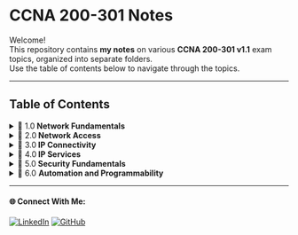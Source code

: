 # CCNA 200-301 Notes

Welcome!   
This repository contains **my notes** on various **CCNA 200-301 v1.1** exam topics, organized into separate folders.   
Use the table of contents below to navigate through the topics.

---

## Table of Contents

<details>
  <summary>📂 1.0<b> Network Fundamentals</b> </summary>
  
  &nbsp;&nbsp;&nbsp;&nbsp; 🔗 **1.1** [Explain the role and function of network components](./1.0%20Network%20Fundamentals/readme.md)  
  🔗 **1.2** [Describe characteristics of network topology architectures](./1.0%20Network%20Fundamentals/readme.md)  
  🔗 **1.3** [Compare physical interface and cabling types](./1.0%20Network%20Fundamentals/readme.md)  
  🔗 **1.4** [Identify interface and cable issues (collisions, errors, mismatch duplex, and/or speed)](./1.0%20Network%20Fundamentals/readme.md)  
  🔗 **1.5** [Compare TCP to UDP](./1.0%20Network%20Fundamentals/readme.md)  
  🔗 **1.6** [Configure and verify IPv4 addressing and subnetting](./1.0%20Network%20Fundamentals/readme.md)  
  🔗 **1.7** [Describe private IPv4 addressing](./1.0%20Network%20Fundamentals/readme.md)  
  🔗 **1.8** [Configure and verify IPv6 addressing and prefix](./1.0%20Network%20Fundamentals/readme.md)  
  🔗 **1.9** [Describe IPv6 address types](./1.0%20Network%20Fundamentals/readme.md)  
  🔗 **1.10** [Verify IP parameters for Client OS (Windows, Mac OS, Linux)](./1.0%20Network%20Fundamentals/readme.md)  
  🔗 **1.11** [Describe wireless principles](./1.0%20Network%20Fundamentals/readme.md)  
  🔗 **1.12** [Explain virtualization fundamentals (server virtualization, containers, and VRFs)](./1.0%20Network%20Fundamentals/readme.md)  
  🔗 **1.13** [Describe switching concepts](./1.0%20Network%20Fundamentals/readme.md)  

</details>

<details>
  <summary>📂 2.0<b> Network Access </b></summary>

  🔗 **2.1** [Configure and verify VLANs (normal range) spanning multiple switches](./2.0%20Network%20Access/readme.md)  
  🔗 **2.2** [Configure and verify interswitch connectivity](./2.0%20Network%20Access/readme.md)  
  🔗 **2.3** [Configure and verify Layer 2 discovery protocols (Cisco Discovery Protocol and LLDP)](./2.0%20Network%20Access/readme.md)  
  🔗 **2.4** [Configure and verify (Layer 2/Layer 3) EtherChannel (LACP)](./2.0%20Network%20Access/readme.md)  
  🔗 **2.5** [Interpret basic operations of Rapid PVST+ Spanning Tree Protocol](./2.0%20Network%20Access/readme.md)  
  🔗 **2.6** [Describe Cisco Wireless Architectures and AP modes](./2.0%20Network%20Access/readme.md)  
  🔗 **2.7** [Describe physical infrastructure connections of WLAN components (AP, WLC, access/trunk ports, and LAG)](./2.0%20Network%20Access/readme.md)  
  🔗 2.8 [Describe network device management access (Telnet, SSH, HTTP, HTTPS, console, TACACS+/RADIUS, and cloud managed)](./2.0%20Network%20Access/readme.md)  
  🔗 2.9 [Interpret the wireless LAN GUI configuration for client connectivity, such as WLAN creation, security settings, QoS profiles, and advanced settings](./2.0%20Network%20Access/readme.md)  

</details>

<details>
  <summary>📂 3.0<b> IP Connectivity </b></summary>
  
  🔗 **3.1** [Interpret the components of routing table](./3.0%20IP%20Connectivity/readme.md)  
  🔗 **3.2** [Determine how a router makes a forwarding decision by default](./3.0%20IP%20Connectivity/readme.md)  
  🔗 **3.3** [Configure and verify IPv4 and IPv6 static routing](./3.0%20IP%20Connectivity/readme.md)  
  🔗 **3.4** [Configure and verify single area OSPFv2](./3.0%20IP%20Connectivity/readme.md)  
  🔗 **3.5** [Describe the purpose, functions, and concepts of first hop redundancy protocols](./3.0%20IP%20Connectivity/readme.md)  
  

</details>

<details>
  <summary>📂 4.0<b> IP Services </b></summary>
  
  🔗 **4.1** [Configure and verify inside source NAT using static and pools](./4.0%20IP%20Services/readme.md)  
  🔗 **4.2** [Configure and verify NTP operating in a client and server mode](./4.0%20IP%20Services/readme.md)  
  🔗 **4.3** [Explain the role of DHCP and DNS within the network](./4.0%20IP%20Services/readme.md)  
  🔗 **4.4** [Explain the function of SNMP in network operations](./4.0%20IP%20Services/readme.md)  
  🔗 **4.5** [Describe the use of syslog features including facilities and levels](./4.0%20IP%20Services/readme.md)  
  🔗 **4.6** [Configure and verify DHCP client and relay](./4.0%20IP%20Services/readme.md)  
  🔗 **4.7** [Explain the forwarding per-hop behavior (PHB) for QoS, such as classification, marking, queuing, congestion, policing, and shaping](./4.0%20IP%20Services/readme.md)  
  🔗 **4.8** [Configure network devices for remote access using SSH](./4.0%20IP%20Services/readme.md)  
  🔗 **4.9** [Describe the capabilities and functions of TFTP/FTP in the network](./4.0%20IP%20Services/readme.md)  

</details>

<details>
  <summary>📂 5.0<b> Security Fundamentals </b></summary>
  
  🔗 **5.1** [Define key security concepts (threats, vulnerabilities, exploits, and mitigation techniques)](./5.0%20Security%20Fundamentals/readme.md)  
  🔗 **5.2** [Describe security program elements (user awareness, training, and physical access control)](./5.0%20Security%20Fundamentals/readme.md)  
  🔗 **5.3** [Configure and verify device access control using local passwords](./5.0%20Security%20Fundamentals/readme.md)  
  🔗 **5.4** [Describe security password policies elements, such as management, complexity, and password alternatives (multifactor authentication, certificates, and biometrics)](./5.0%20Security%20Fundamentals/readme.md)  
  🔗 **5.5** [Describe IPsec remote access and site-to-site VPNs](./5.0%20Security%20Fundamentals/readme.md)  
  🔗 **5.6** [Configure and verify access control lists](./5.0%20Security%20Fundamentals/readme.md)  
  🔗 **5.7** [Configure and verify Layer 2 security features (DHCP snooping, dynamic ARP inspection, and port security)](./5.0%20Security%20Fundamentals/readme.md)  
  🔗 **5.8** [Compare authentication, authorization, and accounting concepts](./5.0%20Security%20Fundamentals/readme.md)  
  🔗 **5.9** [Describe wireless security protocols (WPA, WPA2, and WPA3)](./5.0%20Security%20Fundamentals/readme.md)  
  🔗 **5.10** [Configure and verify WLAN within the GUI using WPA2 PSK](./5.0%20Security%20Fundamentals/readme.md)  

</details>

<details>
  <summary>📂 6.0 <b>Automation and Programmability </b></summary>
  
  🔗 **6.1** [Explain how automation impacts network management](./6.0%20Automation%20and%20Programmability/readme.md)  
  🔗 **6.2** [Compare traditional networks with controller-based networking](./6.0%20Automation%20and%20Programmability/readme.md)  
  🔗 **6.3** [Describe controller-based, software defined architecture (overlay, underlay, and fabric)](./6.0%20Automation%20and%20Programmability/readme.md)  
  🔗 **6.4** [Explain AI (generative and predictive) and machine learning in network operations](./6.0%20Automation%20and%20Programmability/readme.md)  
  🔗 **6.5** [Describe characteristics of REST-based APIs (authentication types, CRUD, HTTP verbs, and data encoding)](./6.0%20Automation%20and%20Programmability/readme.md)  
  🔗 **6.6** [Recognize the capabilities of configuration management mechanisms, such as Ansible and Terraform](./6.0%20Automation%20and%20Programmability/readme.md)  
  🔗 **6.7** [Recognize components of JSON-encoded data](./6.0%20Automation%20and%20Programmability/readme.md)  
  

</details>

---

#### 🌐 Connect With Me:
[![LinkedIn](https://img.shields.io/badge/LinkedIn-blue?style=for-the-badge&logo=LinkedIn&link=www.linkedin.com/in/hasnan-asif)](www.linkedin.com/in/hasnan-asif)
[![GitHub](https://img.shields.io/badge/GitHub-gray?style=for-the-badge&logo=Github&link=https://github.com/HasnanAsif)](https://github.com/HasnanAsif)